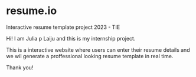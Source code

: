 # resume.io
Interactive resume template project 2023 - TIE

Hi! I am Julia p Laiju and this is my internship project.

This is a interactive website where users can enter their resume details and we wil generate a proffessional looking resume template in real time.

Thank you!
